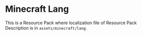 # Minecraft Lang

This is a Resource Pack where localization file of Resource Pack Description is in `assets/minecraft/lang`.
